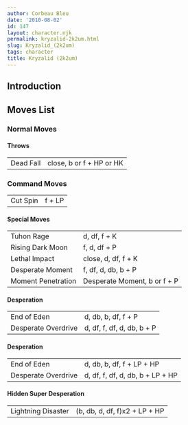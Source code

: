 ```yaml
---
author: Corbeau Bleu
date: '2010-08-02'
id: 147
layout: character.njk
permalink: kryzalid-2k2um.html
slug: Kryzalid_(2k2um)
tags: character
title: Kryzalid (2k2um)
---
```


## Introduction

## Moves List

### Normal Moves

#### Throws

|           |                          |
|-----------|--------------------------|
| Dead Fall | close, b or f + HP or HK |

### Command Moves

|          |        |
|----------|--------|
| Cut Spin | f + LP |

#### Special Moves

|                    |                              |
|--------------------|------------------------------|
| Tuhon Rage         | d, df, f + K                 |
| Rising Dark Moon   | f, d, df + P                 |
| Lethal Impact      | close, d, df, f + K          |
| Desperate Moment   | f, df, d, db, b + P          |
| Moment Penetration | Desperate Moment, b or f + P |

#### Desperation

|                     |                            |
|---------------------|----------------------------|
| End of Eden         | d, db, b, df, f + P        |
| Desperate Overdrive | d, df, f, df, d, db, b + P |

#### Desperation

|                     |                                  |
|---------------------|----------------------------------|
| End of Eden         | d, db, b, df, f + LP + HP        |
| Desperate Overdrive | d, df, f, df, d, db, b + LP + HP |

#### Hidden Super Desperation

|                    |                               |
|--------------------|-------------------------------|
| Lightning Disaster | (b, db, d, df, f)x2 + LP + HP |